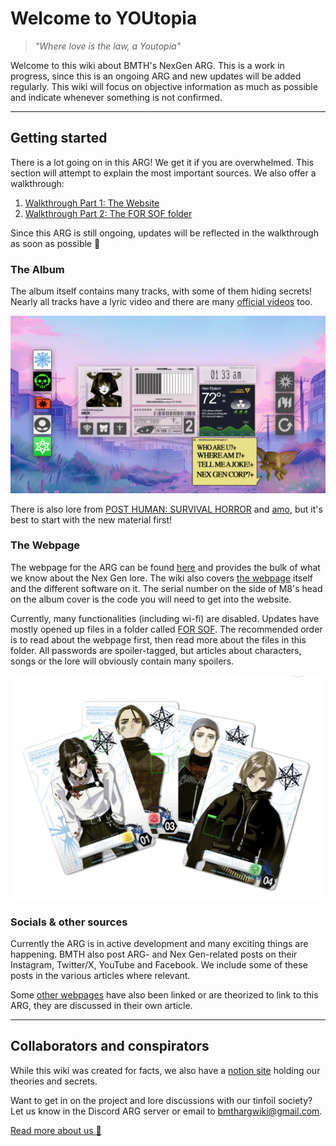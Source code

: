 # Welcome to YOUtopia

> *"Where love is the law, a Youtopia"*

Welcome to this wiki about BMTH's NexGen ARG. This is a work in progress, since this is an ongoing 
ARG and new updates will be added regularly.
This wiki will focus on objective information as much as possible and indicate whenever something is not confirmed.

***

## Getting started

There is a lot going on in this ARG! We get it if you are overwhelmed. 
This section will attempt to explain the most important sources.
We also offer a walkthrough:

1. [Walkthrough Part 1: The Website](pages/walkthrough/walkthrough)
2. [Walkthrough Part 2: The FOR SOF folder](pages/walkthrough/walkthrough2)

Since this ARG is still ongoing, updates will be reflected in the walkthrough as soon as possible 🖤

### The Album

The album itself contains many tracks, with some of them hiding secrets! Nearly all tracks 
have a lyric video and there are many [official videos](https://www.bmthofficial.com/videos/) too.

![Screenshot of website Multi-dimensional Navigator 8](Resources/webpage/webpage-overview.png)

There is also lore from [POST HUMAN: SURVIVAL HORROR](pages/music/ph-survival-horror) and [amo](pages/music/amo), 
but it's best to start with the new material first!

### The Webpage

The webpage for the ARG can be found [here](https://www.multidimensionalnavigator8.help/index-desktop.html) 
and provides the bulk of what we know about the Nex Gen lore. The wiki also covers [the webpage](pages/webpage) 
itself and the different software on it. The serial number on the side of M8's head on the album cover 
is the code you will need to get into the website.

Currently, many functionalities (including wi-fi) are disabled. Updates have mostly opened up 
files in a folder called [FOR SOF](pages/files/for-sof). The recommended order is to read about the webpage first, 
then read more about the files in this folder. All passwords are spoiler-tagged, but articles about characters, songs 
or the lore will obviously contain many spoilers.

![band-cards.png](Resources/characters/band-cards.png)

### Socials & other sources

Currently the ARG is in active development and many exciting things 
are happening. BMTH also post ARG- and Nex Gen-related posts on their Instagram, 
Twitter/X, YouTube and Facebook. 
We include some of these posts in the various articles where relevant.

Some [other webpages](pages/other-webpages) have also been linked or are theorized to link to this ARG, 
they are discussed in their own article.

***

## Collaborators and conspirators

While this wiki was created for facts,
we also have a [notion site](https://the-secret-tinfoil-society.notion.site/BRING-ME-THE-HORIZON-ARG-6c86ee58ee3b41a6b0c594cf59201d4b?pvs=4)
holding our theories and secrets.

Want to get in on the project and lore discussions with our tinfoil society? Let us know in the Discord ARG server or email to 
[bmthargwiki@gmail.com](mailto:bmthargwiki@gmail.com).

[Read more about us 👀](pages/about)
